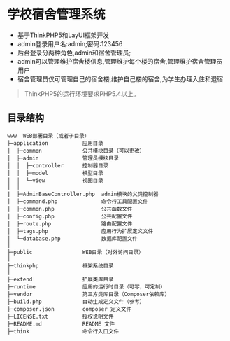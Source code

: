学校宿舍管理系统
===============
 + 基于ThinkPHP5和LayUI框架开发
 + admin登录用户名:admin;密码:123456
 + 后台登录分两种角色,admin和宿舍管理员;
 + admin可以管理维护宿舍楼信息,管理维护每个楼的宿舍,管理维护宿舍管理员用户
 + 宿舍管理员仅可管理自己的宿舍楼,维护自己楼的宿舍,为学生办理入住和退宿

> ThinkPHP5的运行环境要求PHP5.4以上。

## 目录结构

~~~
www  WEB部署目录（或者子目录）
├─application           应用目录
│  ├─common             公共模块目录（可以更改）
│  ├─admin              管理员模块目录
│  │  ├─controller      控制器目录
│  │  ├─model           模型目录
│  │  └─view            视图目录
│  │
|  ├─AdminBaseController.php  admin模块的父类控制器
│  ├─command.php              命令行工具配置文件
│  ├─common.php               公共函数文件
│  ├─config.php               公共配置文件
│  ├─route.php                路由配置文件
│  ├─tags.php                 应用行为扩展定义文件
│  └─database.php             数据库配置文件
│
├─public                WEB目录（对外访问目录）
│
├─thinkphp              框架系统目录
│
├─extend                扩展类库目录
├─runtime               应用的运行时目录（可写，可定制）
├─vendor                第三方类库目录（Composer依赖库）
├─build.php             自动生成定义文件（参考）
├─composer.json         composer 定义文件
├─LICENSE.txt           授权说明文件
├─README.md             README 文件
├─think                 命令行入口文件
~~~
